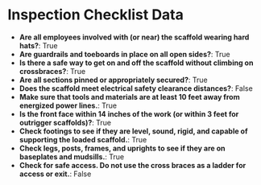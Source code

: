 # Inspection Checklist Data
- **Are all employees involved with (or near) the scaffold wearing hard hats?**: True
- **Are guardrails and toeboards in place on all open sides?**: True
- **Is there a safe way to get on and off the scaffold without climbing on crossbraces?**: True
- **Are all sections pinned or appropriately secured?**: True
- **Does the scaffold meet electrical safety clearance distances?**: False
- **Make sure that tools and materials are at least 10 feet away from energized power lines.**: True
- **Is the front face within 14 inches of the work (or within 3 feet for  outrigger scaffolds)?**: True
- **Check footings to see if they are level, sound, rigid, and capable of supporting the loaded scaffold.**: True
- **Check legs, posts, frames, and uprights to see if they are on baseplates and mudsills.**: True
- **Check for safe access. Do not use the cross braces as a ladder for access or exit.**: False
